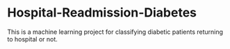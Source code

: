 # Hospital-Readmission-Diabetes
This is a machine learning project for classifying diabetic patients returning to hospital or not.
